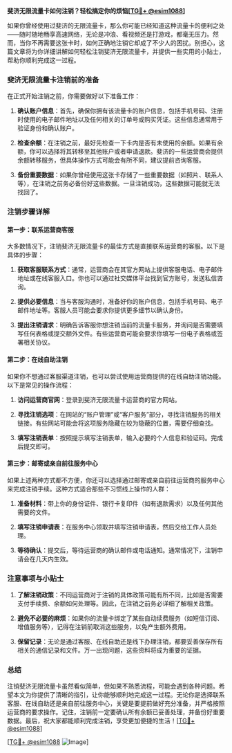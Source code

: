 **斐济无限流量卡如何注销？轻松搞定你的烦恼[[TG💪+ @esim1088](https://t.me/s/esim1088)]**

如果你曾经使用过斐济的无限流量卡，那么你可能已经知道这种流量卡的便利之处——随时随地畅享高速网络，无论是冲浪、看视频还是打游戏，都毫无压力。然而，当你不再需要这张卡时，如何正确地注销它却成了不少人的困扰。别担心，这篇文章将为你详细讲解如何轻松注销斐济无限流量卡，并提供一些实用的小贴士，帮助你顺利完成这一过程。

### 斐济无限流量卡注销前的准备

在正式开始注销之前，你需要做好以下准备工作：

1. **确认账户信息**：首先，确保你拥有该流量卡的账户信息，包括手机号码、注册时使用的电子邮件地址以及任何相关的订单号或购买凭证。这些信息通常用于验证身份和确认账户。

2. **检查余额**：在注销之前，最好先检查一下卡内是否有未使用的余额。如果有余额，你可以选择将其转移至其他账户或者申请退款。斐济的一些运营商会提供余额转移服务，但具体操作方式可能会有所不同，建议提前咨询客服。

3. **备份重要数据**：如果你曾经使用这张卡存储了一些重要数据（如照片、联系人等），在注销之前务必备份好这些数据。一旦注销成功，这些数据可能就无法找回了。

### 注销步骤详解

#### 第一步：联系运营商客服

大多数情况下，注销斐济无限流量卡的最佳方式是直接联系运营商的客服。以下是具体的步骤：

1. **获取客服联系方式**：通常，运营商会在其官方网站上提供客服电话、电子邮件地址或在线客服入口。你也可以通过社交媒体平台找到官方账号，发送私信咨询。

2. **提供必要信息**：当与客服沟通时，准备好你的账户信息，包括手机号码、电子邮件地址等。客服人员可能会要求你提供更多细节以确认身份。

3. **提出注销请求**：明确告诉客服你想注销当前的流量卡服务，并询问是否需要填写任何表格或提交额外文件。有些运营商可能会要求你填写一份电子表格或签署相关协议。

#### 第二步：在线自助注销

如果你不想通过客服渠道注销，也可以尝试使用运营商提供的在线自助注销功能。以下是常见的操作流程：

1. **访问运营商官网**：登录到斐济无限流量卡运营商的官方网站。

2. **寻找注销选项**：在网站的“账户管理”或“客户服务”部分，寻找注销服务的相关链接。有些网站可能会将这项服务隐藏在较为隐蔽的位置，需要仔细查找。

3. **填写注销表单**：按照提示填写注销表单，输入必要的个人信息和验证码。完成后提交即可。

#### 第三步：邮寄或亲自前往服务中心

如果上述两种方式都不方便，你还可以选择通过邮寄或亲自前往运营商的服务中心来完成注销手续。这种方式适合那些不习惯线上操作的人群：

1. **准备材料**：带上你的身份证件、银行卡复印件（如有退款需求）以及任何其他需要的文件。

2. **填写注销申请表**：在服务中心领取并填写注销申请表，然后交给工作人员处理。

3. **等待确认**：提交后，等待运营商的确认邮件或电话通知。通常情况下，注销申请会在几天内生效。

### 注意事项与小贴士

1. **了解注销政策**：不同运营商对于注销的具体政策可能有所不同，比如是否需要支付手续费、余额如何处理等。因此，在注销之前务必详细了解相关政策。

2. **避免不必要的麻烦**：如果你的流量卡绑定了某些自动续费服务（如短信订阅、增值服务等），记得在注销前取消这些服务，以免产生额外费用。

3. **保留记录**：无论是通过客服、在线自助还是线下办理注销，都要妥善保存所有相关的通信记录和文件。万一出现问题，这些资料将成为重要的证据。

### 总结

注销斐济无限流量卡虽然看似简单，但如果不熟悉流程，可能会遇到各种问题。希望本文为你提供了清晰的指引，让你能够顺利地完成这一过程。无论你是选择联系客服、在线自助还是亲自前往服务中心，关键是要提前做好充分准备，并严格按照运营商的要求操作。记住，注销前一定要确认所有余额已妥善处理，并备份好重要数据。最后，祝大家都能顺利完成注销，享受更加便捷的生活！[[TG💪+ @esim1088](https://t.me/s/esim1088)]

[[TG💪+ @esim1088](https://t.me/s/esim1088) ![Image](https://i.postimg.cc/4NQfJmqS/Snipaste-2025-05-13-00-14-12.png)]
